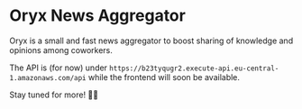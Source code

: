 # Oryx News Aggregator

Oryx is a small and fast news aggregator to boost sharing of knowledge and opinions
among coworkers.

The API is (for now) under `https://b23tyqugr2.execute-api.eu-central-1.amazonaws.com/api`
while the frontend will soon be available.

Stay tuned for more! ✌🏽
